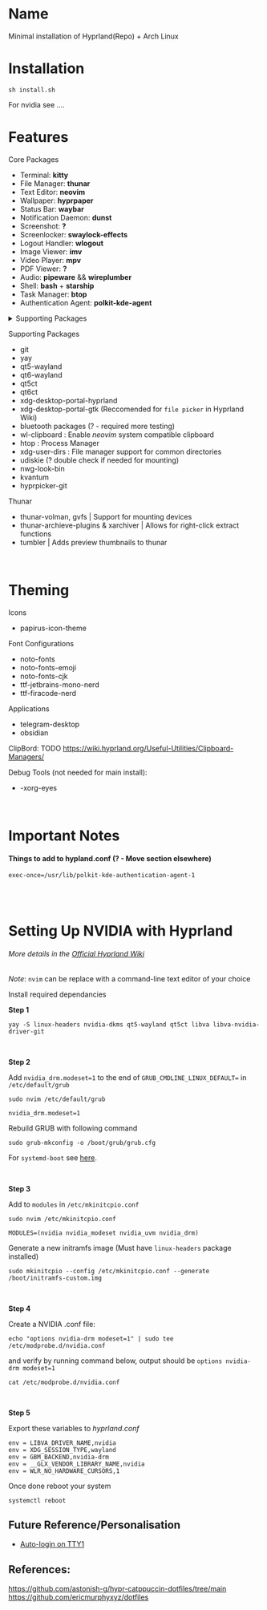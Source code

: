 # Name
Minimal installation of Hyprland(Repo) + Arch Linux

# Installation

`sh install.sh`

For nvidia see ....

# Features
Core Packages
- Terminal: **kitty**
- File Manager: **thunar**
- Text Editor: **neovim**
- Wallpaper: **hyprpaper**
- Status Bar: **waybar**
- Notification Daemon: **dunst**
- Screenshot: **?**
- Screenlocker: **swaylock-effects**
- Logout Handler: **wlogout**
- Image Viewer: **imv**
- Video Player: **mpv**
- PDF Viewer: **?**
- Audio: **pipeware** && **wireplumber**
- Shell: **bash** + **starship**
- Task Manager: **btop**
- Authentication Agent: **polkit-kde-agent**


<details>
<summary>
    Supporting Packages
</summary>

    - git
    - yay
    - qt5-wayland
    - qt6-wayland
    - qt5ct
    - qt6ct 
    - xdg-desktop-portal-hyprland
    - xdg-desktop-portal-gtk (Reccomended for `file picker` in Hyprland Wiki)
    - bluetooth packages (? - required more testing)
    - wl-clipboard : Enable *neovim* system compatible clipboard
    - htop : Process Manager
</details>


Supporting Packages
- git
- yay
- qt5-wayland
- qt6-wayland
- qt5ct
- qt6ct 
- xdg-desktop-portal-hyprland
- xdg-desktop-portal-gtk (Reccomended for `file picker` in Hyprland Wiki)
- bluetooth packages (? - required more testing)
- wl-clipboard : Enable *neovim* system compatible clipboard
- htop : Process Manager
- xdg-user-dirs : File manager support for common directories
- udiskie (? double check if needed for mounting)
- nwg-look-bin
- kvantum
- hyprpicker-git


Thunar
- thunar-volman, gvfs | Support for mounting devices
- thunar-archieve-plugins & xarchiver | Allows for right-click extract functions
- tumbler | Adds preview thumbnails to thunar
<br/>


# Theming

Icons
- papirus-icon-theme

Font Configurations
- noto-fonts
- noto-fonts-emoji
- noto-fonts-cjk
- ttf-jetbrains-mono-nerd
- ttf-firacode-nerd

Applications
- telegram-desktop
- obsidian

ClipBord:
TODO https://wiki.hyprland.org/Useful-Utilities/Clipboard-Managers/

Debug Tools (not needed for main install):
- -xorg-eyes 


<br/>




# Important Notes
#### Things to add to hypland.conf (? - Move section elsewhere)
```
exec-once=/usr/lib/polkit-kde-authentication-agent-1
```


<br/><br/>

# Setting Up NVIDIA with Hyprland
###### More details in the [Official Hyprland Wiki](https://wiki.hyprland.org/Nvidia/)
*Note*: `nvim` can be replace with a command-line text editor of your choice

Install required dependancies

**Step 1**

```
yay -S linux-headers nvidia-dkms qt5-wayland qt5ct libva libva-nvidia-driver-git
```
<br/>

**Step 2**

Add `nvidia_drm.modeset=1` to the end of `GRUB_CMDLINE_LINUX_DEFAULT=` in `/etc/default/grub`

```
sudo nvim /etc/default/grub
```
```
nvidia_drm.modeset=1
```

Rebuild GRUB with following command
```
sudo grub-mkconfig -o /boot/grub/grub.cfg
```
For `systemd-boot` see [here](http://wiki.hyprland.org/Nvidia/#how-to-get-hyprland-to-possibly-work-on-nvidia).

<br/>

**Step 3**

Add to `modules` in `/etc/mkinitcpio.conf`

```
sudo nvim /etc/mkinitcpio.conf
```
```
MODULES=(nvidia nvidia_modeset nvidia_uvm nvidia_drm)
```

Generate a new initramfs image (Must have `linux-headers` package installed)

```
sudo mkinitcpio --config /etc/mkinitcpio.conf --generate /boot/initramfs-custom.img
```
<br/>

**Step 4**

Create a NVIDIA .conf file:
```
echo "options nvidia-drm modeset=1" | sudo tee /etc/modprobe.d/nvidia.conf
```

and verify by running command below, output should be `options nvidia-drm modeset=1`
```
cat /etc/modprobe.d/nvidia.conf
```
<br/>

**Step 5**

Export these variables to *hyprland.conf*

```
env = LIBVA_DRIVER_NAME,nvidia
env = XDG_SESSION_TYPE,wayland
env = GBM_BACKEND,nvidia-drm
env = __GLX_VENDOR_LIBRARY_NAME,nvidia
env = WLR_NO_HARDWARE_CURSORS,1
```


Once done reboot your system
```
systemctl reboot
```

## Future Reference/Personalisation
- [Auto-login on TTY1](https://wiki.archlinux.org/title/Getty#Automatic_login_to_virtual_console)



[comment]: <> (This is a comment, it will not be included)
[comment]: <> (in  the output file unless you use it in)
[comment]: <> (a reference style link.)
<!-- your comment -->
[//]: <> (This is also a comment.)
[//]: # (This may be the most platform independent comment)
## References:
https://github.com/astonish-g/hypr-catppuccin-dotfiles/tree/main
https://github.com/ericmurphyxyz/dotfiles
